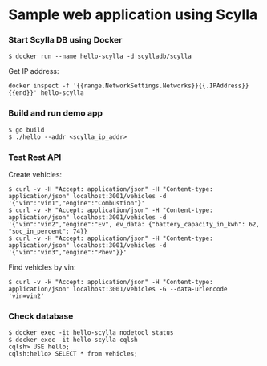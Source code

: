 # Sample web application using Scylla

### Start Scylla DB using Docker

```
$ docker run --name hello-scylla -d scylladb/scylla
```

Get IP address:
```
docker inspect -f '{{range.NetworkSettings.Networks}}{{.IPAddress}}{{end}}' hello-scylla 
```

### Build and run demo app

```
$ go build
$ ./hello --addr <scylla_ip_addr>
```

### Test Rest API

Create vehicles:
```
$ curl -v -H "Accept: application/json" -H "Content-type: application/json" localhost:3001/vehicles -d '{"vin":"vin1","engine":"Combustion"}'
$ curl -v -H "Accept: application/json" -H "Content-type: application/json" localhost:3001/vehicles -d '{"vin":"vin2","engine":"Ev", ev_data: {"battery_capacity_in_kwh": 62, "soc_in_percent": 74}}
$ curl -v -H "Accept: application/json" -H "Content-type: application/json" localhost:3001/vehicles -d '{"vin":"vin3","engine":"Phev"}}'
```

Find vehicles by vin:
```
$ curl -v -H "Accept: application/json" -H "Content-type: application/json" localhost:3001/vehicles -G --data-urlencode 'vin=vin2'
```

### Check database

```
$ docker exec -it hello-scylla nodetool status
$ docker exec -it hello-scylla cqlsh
cqlsh> USE hello;
cqlsh:hello> SELECT * from vehicles;
```
